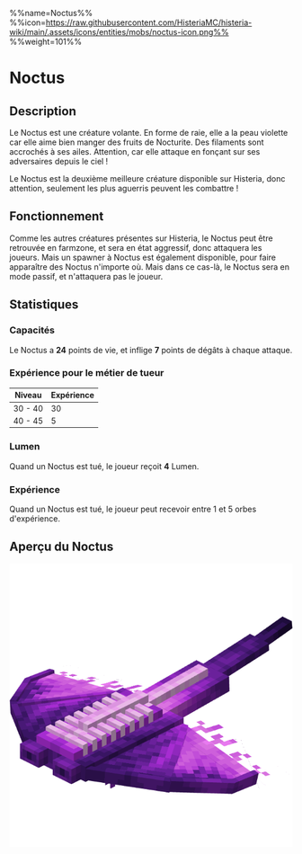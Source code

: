 %%name=Noctus%%
%%icon=https://raw.githubusercontent.com/HisteriaMC/histeria-wiki/main/.assets/icons/entities/mobs/noctus-icon.png%%
%%weight=101%%

# Noctus

## Description

Le Noctus est une créature volante. En forme de raie, elle a la peau violette car elle aime bien manger des fruits de Nocturite. Des filaments sont accrochés à ses ailes. Attention, car elle attaque en fonçant sur ses adversaires depuis le ciel !

Le Noctus est la deuxième meilleure créature disponible sur Histeria, donc attention, seulement les plus aguerris peuvent les combattre !

## Fonctionnement

Comme les autres créatures présentes sur Histeria, le Noctus peut être retrouvée en farmzone, et sera en état aggressif, donc attaquera les joueurs. Mais un spawner à Noctus est également disponible, pour faire apparaître des Noctus n'importe où. Mais dans ce cas-là, le Noctus sera en mode passif, et n'attaquera pas le joueur.

## Statistiques

### Capacités

Le Noctus a **24** points de vie, et inflige **7** points de dégâts à chaque attaque.

### Expérience pour le métier de tueur

| Niveau | Expérience |
| --- | --- |
| 30 - 40 | 30 |
| 40 - 45 | 5 |

### Lumen

Quand un Noctus est tué, le joueur reçoit **4** Lumen.

### Expérience

Quand un Noctus est tué, le joueur peut recevoir entre 1 et 5 orbes d'expérience.

## Aperçu du Noctus

![Noctus](https://raw.githubusercontent.com/HisteriaMC/histeria-wiki/main/.assets/entities/mobs/noctus.png)
